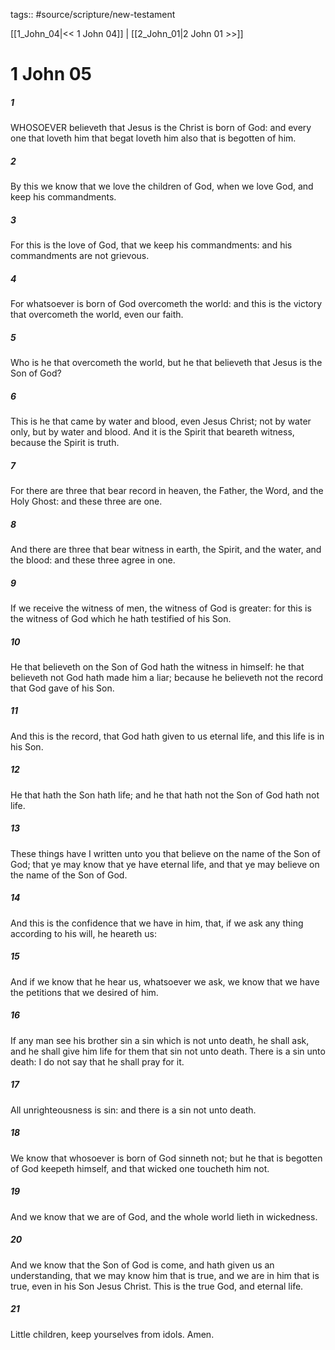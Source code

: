 tags:: #source/scripture/new-testament

[[1_John_04|<< 1 John 04]] | [[2_John_01|2 John 01 >>]]

# 1 John 05

##### 1

WHOSOEVER believeth that Jesus is the Christ is born of God: and every one that loveth him that begat loveth him also that is begotten of him.

##### 2

By this we know that we love the children of God, when we love God, and keep his commandments.

##### 3

For this is the love of God, that we keep his commandments: and his commandments are not grievous.

##### 4

For whatsoever is born of God overcometh the world: and this is the victory that overcometh the world, even our faith.

##### 5

Who is he that overcometh the world, but he that believeth that Jesus is the Son of God?

##### 6

This is he that came by water and blood, even Jesus Christ; not by water only, but by water and blood. And it is the Spirit that beareth witness, because the Spirit is truth.

##### 7

For there are three that bear record in heaven, the Father, the Word, and the Holy Ghost: and these three are one.

##### 8

And there are three that bear witness in earth, the Spirit, and the water, and the blood: and these three agree in one.

##### 9

If we receive the witness of men, the witness of God is greater: for this is the witness of God which he hath testified of his Son.

##### 10

He that believeth on the Son of God hath the witness in himself: he that believeth not God hath made him a liar; because he believeth not the record that God gave of his Son.

##### 11

And this is the record, that God hath given to us eternal life, and this life is in his Son.

##### 12

He that hath the Son hath life; and he that hath not the Son of God hath not life.

##### 13

These things have I written unto you that believe on the name of the Son of God; that ye may know that ye have eternal life, and that ye may believe on the name of the Son of God.

##### 14

And this is the confidence that we have in him, that, if we ask any thing according to his will, he heareth us:

##### 15

And if we know that he hear us, whatsoever we ask, we know that we have the petitions that we desired of him.

##### 16

If any man see his brother sin a sin which is not unto death, he shall ask, and he shall give him life for them that sin not unto death. There is a sin unto death: I do not say that he shall pray for it.

##### 17

All unrighteousness is sin: and there is a sin not unto death.

##### 18

We know that whosoever is born of God sinneth not; but he that is begotten of God keepeth himself, and that wicked one toucheth him not.

##### 19

And we know that we are of God, and the whole world lieth in wickedness.

##### 20

And we know that the Son of God is come, and hath given us an understanding, that we may know him that is true, and we are in him that is true, even in his Son Jesus Christ. This is the true God, and eternal life.

##### 21

Little children, keep yourselves from idols. Amen.
